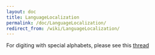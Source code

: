 ```yaml
---
layout: doc
title: LanguageLocalization
permalink: /doc/LanguageLocalization/
redirect_from: /wiki/LanguageLocalization/
---
```


For digiting with special alphabets, please see this [​thread](https://groups.google.com/forum/#!searchin/qubes-users/languge/qubes-users/VcNPlhdgVQM/iF9PqSzayacJ)
